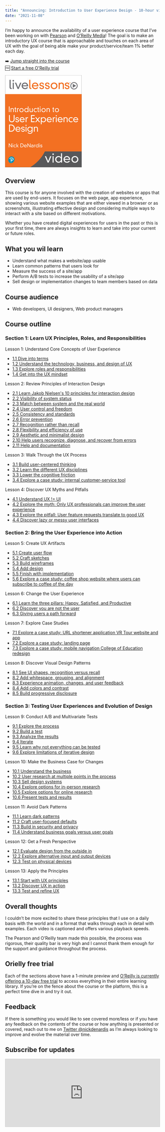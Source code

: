 ```yaml
---
title: "Announcing: Introduction to User Experience Design - 10-hour video course"
date: "2021-11-08"
---
```


<div class="row -mx-4 pt-4 md:flex">
    <div class="md:w-2/3 px-4">
        <p>
        I’m happy to announce the availability of a user experience course that I’ve been working on with <a href="https://www.pearson.com/">Pearson</a> and <a href="https://www.oreilly.com">O’Reilly Media</a>! The goal is to make an introductory UX course that is approachable and touches on each area of UX with the goal of being able make your product/service/team 1% better each day.
        </p>
        <p>
            ➡️ <a href="https://www.oreilly.com/library/view/introduction-to-user/9780137534463/">Jump straight into the course</a> <br />
            🆓 <a href="https://www.oreilly.com/online-learning/try-now.html">Start a free O'Reilly trial</a>
        </p>
    </div>
    <div class="md:w-1/3 px-4">
        <img src="/images/ux-design-cover.jpg" alt="Cover of the course preview with course title and live sessions designation" class="m-0">
    </div>
</div>

## Overview 

This course is for anyone involved with the creation of websites or apps that are used by end-users. It focuses on the web page, app experience, showing various website examples that are either viewed in a browser or as screenshots, illustrating effective design and considering multiple ways to interact with a site based on different motivations.

Whether you have created digital experiences for users in the past or this is your first time, there are always insights to learn and take into your current or future roles.  

## What you wil learn

- Understand what makes a website/app usable
- Learn common patterns that users look for
- Measure the success of a site/app
- Perform A/B tests to increase the usability of a site/app
- Sell design or implementation changes to team members based on data

## Course audience

- Web developers, UI designers, Web product managers

## Course outline

### Section 1: Learn UX Principles, Roles, and Responsibilities 

Lesson 1: Understand Core Concepts of User Experience 

- [1.1 Dive into terms](https://learning.oreilly.com/videos/introduction-to-user/9780137534463/9780137534463-UED1_01_01_01/)
- [1.2 Understand the technology, business, and design of UX ](https://learning.oreilly.com/videos/introduction-to-user/9780137534463/9780137534463-UED1_01_01_02/)
- [1.3 Explore roles and responsibilities](https://learning.oreilly.com/videos/introduction-to-user/9780137534463/9780137534463-UED1_01_01_03/)
- [1.4 Get into the UX mindset](https://learning.oreilly.com/videos/introduction-to-user/9780137534463/9780137534463-UED1_01_01_04/)

Lesson 2: Review Principles of Interaction Design 

- [2.1 Learn Jakob Nielsen's 10 principles for interaction design ](https://learning.oreilly.com/videos/introduction-to-user/9780137534463/9780137534463-UED1_01_02_01/)
- [2.2 Visibility of system status](https://learning.oreilly.com/videos/introduction-to-user/9780137534463/9780137534463-UED1_01_02_02/)
- [2.3 Match between system and the real world](https://learning.oreilly.com/videos/introduction-to-user/9780137534463/9780137534463-UED1_01_02_03/)
- [2.4  User control and freedom](https://learning.oreilly.com/videos/introduction-to-user/9780137534463/9780137534463-UED1_01_02_04/)
- [2.5  Consistency and standards](https://learning.oreilly.com/videos/introduction-to-user/9780137534463/9780137534463-UED1_01_02_05/)
- [2.6 Error prevention](https://learning.oreilly.com/videos/introduction-to-user/9780137534463/9780137534463-UED1_01_02_06/)
- [2.7 Recognition rather than recall](https://learning.oreilly.com/videos/introduction-to-user/9780137534463/9780137534463-UED1_01_02_07/)
- [2.8 Flexibility and efficiency of use](https://learning.oreilly.com/videos/introduction-to-user/9780137534463/9780137534463-UED1_01_02_08/)
- [2.9 Aesthetic and minimalist design](https://learning.oreilly.com/videos/introduction-to-user/9780137534463/9780137534463-UED1_01_02_09/)
- [2.10 Help users recognize, diagnose, and recover from errors](https://learning.oreilly.com/videos/introduction-to-user/9780137534463/9780137534463-UED1_01_02_10/)
- [2.11 Help and documentation](https://learning.oreilly.com/videos/introduction-to-user/9780137534463/9780137534463-UED1_01_02_11/)

Lesson 3: Walk Through the UX Process 

- [3.1 Build user-centered thinking](https://learning.oreilly.com/videos/introduction-to-user/9780137534463/9780137534463-UED1_01_03_01/)
- [3.2 Learn the different UX disciplines](https://learning.oreilly.com/videos/introduction-to-user/9780137534463/9780137534463-UED1_01_03_02/)
- [3.3 Lower the cognitive friction](https://learning.oreilly.com/videos/introduction-to-user/9780137534463/9780137534463-UED1_01_03_03/)
- [3.4 Explore a case study: internal customer-service tool](https://learning.oreilly.com/videos/introduction-to-user/9780137534463/9780137534463-UED1_01_03_04/)

Lesson 4: Discover UX Myths and Pitfalls 

- [4.1 Understand UX != UI](https://learning.oreilly.com/videos/introduction-to-user/9780137534463/9780137534463-UED1_01_04_01/)
- [4.2 Explore the myth: Only UX professionals can improve the user experience](https://learning.oreilly.com/videos/introduction-to-user/9780137534463/9780137534463-UED1_01_04_02/)
- [4.3 Explore the pitfall: User feature requests translate to good UX](https://learning.oreilly.com/videos/introduction-to-user/9780137534463/9780137534463-UED1_01_04_03/)
- [4.4 Discover lazy or messy user interfaces](https://learning.oreilly.com/videos/introduction-to-user/9780137534463/9780137534463-UED1_01_04_04/)

### Section 2: Bring the User Experience into Action 

Lesson 5: Create UX Artifacts 

- [5.1 Create user flow](https://learning.oreilly.com/videos/introduction-to-user/9780137534463/9780137534463-UED1_01_05_01/)
- [5.2 Craft sketches](https://learning.oreilly.com/videos/introduction-to-user/9780137534463/9780137534463-UED1_01_05_02/)
- [5.3 Build wireframes](https://learning.oreilly.com/videos/introduction-to-user/9780137534463/9780137534463-UED1_01_05_03/)
- [5.4 Add design](https://learning.oreilly.com/videos/introduction-to-user/9780137534463/9780137534463-UED1_01_05_04/)
- [5.5 Finish with implementation](https://learning.oreilly.com/videos/introduction-to-user/9780137534463/9780137534463-UED1_01_05_05/)
- [5.6 Explore a case study: coffee shop website where users can subscribe to coffee of the day](https://learning.oreilly.com/videos/introduction-to-user/9780137534463/9780137534463-UED1_01_05_06/)

Lesson 6: Change the User Experience 

- [6.1 Learn the three pillars: Happy, Satisfied, and Productive](https://learning.oreilly.com/videos/introduction-to-user/9780137534463/9780137534463-UED1_01_06_01/)
- [6.2 Discover you are not the user](https://learning.oreilly.com/videos/introduction-to-user/9780137534463/9780137534463-UED1_01_06_02/)
- [6.3 Giving users a path forward](https://learning.oreilly.com/videos/introduction-to-user/9780137534463/9780137534463-UED1_01_06_03/)

Lesson 7: Explore Case Studies 

- [7.1 Explore a case study: URL shortener application VR Tour website and app](https://learning.oreilly.com/videos/introduction-to-user/9780137534463/9780137534463-UED1_01_07_01/)
- [7.2 Explore a case study: landing page](https://learning.oreilly.com/videos/introduction-to-user/9780137534463/9780137534463-UED1_01_07_02/)
- [7.3 Explore a case study: mobile navigation College of Education redesign](https://learning.oreilly.com/videos/introduction-to-user/9780137534463/9780137534463-UED1_01_07_03/)

Lesson 8: Discover Visual Design Patterns 

- [8.1 See UI shapes, recognition versus recall](https://learning.oreilly.com/videos/introduction-to-user/9780137534463/9780137534463-UED1_01_08_01/)
- [8.2 Add whitespace, grouping, and alignment](https://learning.oreilly.com/videos/introduction-to-user/9780137534463/9780137534463-UED1_01_08_02/)
- [8.3 Experience animation, changes, and user feedback](https://learning.oreilly.com/videos/introduction-to-user/9780137534463/9780137534463-UED1_01_08_03/)
- [8.4 Add colors and contrast](https://learning.oreilly.com/videos/introduction-to-user/9780137534463/9780137534463-UED1_01_08_04/)
- [8.5 Build progressive disclosure](https://learning.oreilly.com/videos/introduction-to-user/9780137534463/9780137534463-UED1_01_08_05/)

### Section 3: Testing User Experiences and Evolution of Design 

Lesson 9: Conduct A/B and Multivariate Tests 

- [9.1 Explore the process](https://learning.oreilly.com/videos/introduction-to-user/9780137534463/9780137534463-UED1_01_09_01/)
- [9.2 Build a test](https://learning.oreilly.com/videos/introduction-to-user/9780137534463/9780137534463-UED1_01_09_02/)
- [9.3 Analyze the results](https://learning.oreilly.com/videos/introduction-to-user/9780137534463/9780137534463-UED1_01_09_03/)
- [9.4 Iterate](https://learning.oreilly.com/videos/introduction-to-user/9780137534463/9780137534463-UED1_01_09_04/)
- [9.5 Learn why not everything can be tested](https://learning.oreilly.com/videos/introduction-to-user/9780137534463/9780137534463-UED1_01_09_05/)
- [9.6 Explore limitations of iterative design](https://learning.oreilly.com/videos/introduction-to-user/9780137534463/9780137534463-UED1_01_09_06/)

Lesson 10: Make the Business Case for Changes 

- [10.1 Understand the business](https://learning.oreilly.com/videos/introduction-to-user/9780137534463/9780137534463-UED1_01_10_01/)
- [10.2 User research at multiple points in the process](https://learning.oreilly.com/videos/introduction-to-user/9780137534463/9780137534463-UED1_01_10_02/)
- [10.3 Sell design systems](https://learning.oreilly.com/videos/introduction-to-user/9780137534463/9780137534463-UED1_01_10_03/)
- [10.4 Explore options for in-person research](https://learning.oreilly.com/videos/introduction-to-user/9780137534463/9780137534463-UED1_01_10_04/)
- [10.5 Explore options for online research](https://learning.oreilly.com/videos/introduction-to-user/9780137534463/9780137534463-UED1_01_10_05/)
- [10.6 Present tests and results](https://learning.oreilly.com/videos/introduction-to-user/9780137534463/9780137534463-UED1_01_10_06/)

Lesson 11: Avoid Dark Patterns 

- [11.1 Learn dark patterns](https://learning.oreilly.com/videos/introduction-to-user/9780137534463/9780137534463-UED1_01_11_01/)
- [11.2 Craft user-focused defaults](https://learning.oreilly.com/videos/introduction-to-user/9780137534463/9780137534463-UED1_01_11_02/)
- [11.3 Build in security and privacy](https://learning.oreilly.com/videos/introduction-to-user/9780137534463/9780137534463-UED1_01_11_03/)
- [11.4 Understand business goals versus user goals](https://learning.oreilly.com/videos/introduction-to-user/9780137534463/9780137534463-UED1_01_11_04/)

Lesson 12: Get a Fresh Perspective 

- [12.1 Evaluate design from the outside in](https://learning.oreilly.com/videos/introduction-to-user/9780137534463/9780137534463-UED1_01_12_01/)
- [12.2 Explore alternative input and output devices](https://learning.oreilly.com/videos/introduction-to-user/9780137534463/9780137534463-UED1_01_12_02/)
- [12.3 Test on physical devices](https://learning.oreilly.com/videos/introduction-to-user/9780137534463/9780137534463-UED1_01_12_03/)

Lesson 13: Apply the Principles 

- [13.1 Start with UX principles](https://learning.oreilly.com/videos/introduction-to-user/9780137534463/9780137534463-UED1_01_13_01/)
- [13.2 Discover UX in action](https://learning.oreilly.com/videos/introduction-to-user/9780137534463/9780137534463-UED1_01_13_02/)
- [13.3 Test and refine UX](https://learning.oreilly.com/videos/introduction-to-user/9780137534463/9780137534463-UED1_01_13_03/)

## Overall thoughts

I couldn’t be more excited to share these principles that I use on a daily basis with the world and in a format that walks through each in detail with examples. Each video is captioned and offers various playback speeds. 

The Pearson and O’Reilly team made this possible, the process was rigorous, their quality bar is very high and I cannot thank them enough for the support and guidance throughout the process.

## Orielly free trial

Each of the sections above have a 1-minute preview and [O’Reilly is currently offering a 10-day free trial](https://www.oreilly.com/online-learning/try-now.html) to access everything in their entire learning library. If you’re on the fence about the course or the platform, this is a perfect time dive in and try it out.

## Feedback

If there is something you would like to see covered more/less or if you have any feedback on the contents of the course or how anything is presented or covered, reach out to me on [Twitter @nickdenardis](https://twitter.com/nickdenardis) as I’m always looking to improve and evolve the material over time.

## Subscribe for updates

<iframe
scrolling="no"
style="width:100%!important;height:220px;border:1px #ccc solid !important"
src="https://buttondown.email/nickdenardis?as_embed=true"
></iframe>